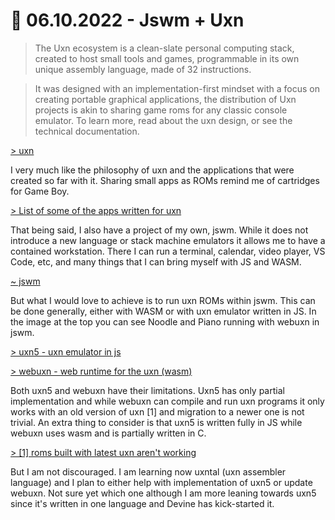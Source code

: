 # 🐰 06.10.2022 - Jswm + Uxn

> The Uxn ecosystem is a clean-slate personal computing stack, created to host small tools and games, programmable in its own unique assembly language, made of 32 instructions.

> It was designed with an implementation-first mindset with a focus on creating portable graphical applications, the distribution of Uxn projects is akin to sharing game roms for any classic console emulator. To learn more, read about the uxn design, or see the technical documentation.

[> uxn](https://100r.co/site/uxn.html)

I very much like the philosophy of uxn and the applications that were created so far with it. Sharing small apps as ROMs remind me of cartridges for Game Boy.

[> List of some of the apps written for uxn](https://github.com/hundredrabbits/awesome-uxn#applications)

That being said, I also have a project of my own, jswm. While it does not introduce a new language or stack machine emulators it allows me to have a contained workstation.
There I can run a terminal, calendar, video player, VS Code, etc, and many things that I can bring myself with JS and WASM.

[~ jswm](jswm-javascript-window-manager.html)

But what I would love to achieve is to run uxn ROMs within jswm. This can be done generally, either with WASM or with uxn emulator written in JS. In the image at the top you can see Noodle and Piano running with webuxn in jswm.

[> uxn5 - uxn emulator in js](https://git.sr.ht/~rabbits/uxn5)

[> webuxn - web runtime for the uxn (wasm)](https://github.com/aduros/webuxn)

Both uxn5 and webuxn have their limitations. Uxn5 has only partial implementation and while webuxn can compile and run uxn programs it only works with an old version of uxn [1] and migration to a newer one is not trivial. An extra thing to consider is that uxn5 is written fully in JS while webuxn uses wasm and is partially written in C.

[> [1] roms built with latest uxn aren't working](https://github.com/aduros/webuxn/issues/2)

But I am not discouraged. I am learning now uxntal (uxn assembler language) and I plan to either help with implementation of uxn5 or update webuxn. Not sure yet which one although I am more leaning towards uxn5 since it's written in one language and Devine has kick-started it.
